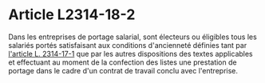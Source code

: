 # Article L2314-18-2

Dans les entreprises de portage salarial, sont électeurs ou éligibles tous les salariés portés satisfaisant aux conditions d'ancienneté définies tant par [l'article L. 2314-17-1][1] que par les autres dispositions des textes applicables et effectuant au moment de la confection des listes une prestation de portage dans le cadre d'un contrat de travail conclu avec l'entreprise.

 [1]: /affichCodeArticle.do?cidTexte=LEGITEXT000006072050&idArticle=LEGIARTI000030436680&dateTexte=&categorieLien=cid